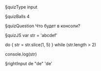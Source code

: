 §quizType
input

§quizBalls
4


§quizQuestion
Что будет в консоли?



§quizJS
var str = 'abcdef'

do {
  str = str.slice(1, 5)
} while (str.length > 2)

console.log(str)



§rightInput
de
"de"
'de'
